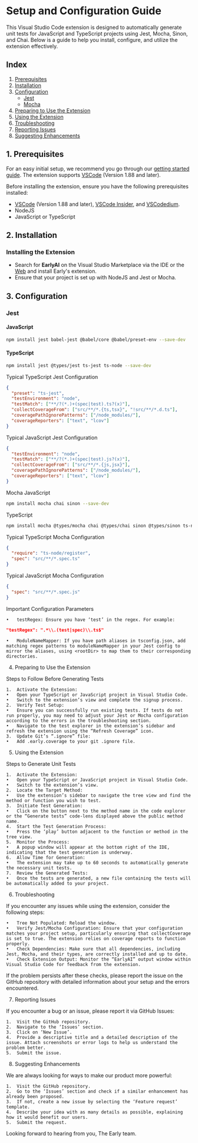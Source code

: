# Setup and Configuration Guide

This Visual Studio Code extension is designed to automatically generate unit tests for JavaScript and TypeScript projects using Jest, Mocha, Sinon, and Chai. Below is a guide to help you install, configure, and utilize the extension effectively.

## Index
1. [Prerequisites](#1-prerequisites)
2. [Installation](#2-installation)
3. [Configuration](#3-configuration)
    - [Jest](#jest)
    - [Mocha](#mocha)
4. [Preparing to Use the Extension](#4-preparing-to-use-the-extension)
5. [Using the Extension](#5-using-the-extension)
6. [Troubleshooting](#6-troubleshooting)
7. [Reporting Issues](#7-reporting-issues)
8. [Suggesting Enhancements](#8-suggesting-enhancements)

## 1. Prerequisites
For an easy initial setup, we recommend you go through our [getting started guide](https://www.startearly.ai/docs/getting-started). The extension supports [VSCode](https://code.visualstudio.com/download) (Version 1.88 and later).

Before installing the extension, ensure you have the following prerequisites installed:

- [VSCode](https://code.visualstudio.com/download) (Version 1.88 and later), [VSCode Insider](https://code.visualstudio.com/insiders/), and [VSCodedium](https://vscodium.com/).
- NodeJS
- JavaScript or TypeScript

## 2. Installation
### Installing the Extension
- Search for **EarlyAI** on the Visual Studio Marketplace via the IDE or the [Web](https://marketplace.visualstudio.com/items?itemName=Early-ai.EarlyAI) and install Early's extension.
- Ensure that your project is set up with NodeJS and Jest or Mocha.

## 3. Configuration
### Jest
#### JavaScript
```bash
npm install jest babel-jest @babel/core @babel/preset-env --save-dev
```
#### TypeScript
```bash
npm install jest @types/jest ts-jest ts-node --save-dev
```
Typical TypeScript Jest Configuration
```JSON
{
  "preset": "ts-jest",
  "testEnvironment": "node",
  "testMatch": ["**/?(*.)+(spec|test).ts?(x)"],
  "collectCoverageFrom": ["src/**/*.{ts,tsx}", "!src/**/*.d.ts"],
  "coveragePathIgnorePatterns": ["/node_modules/"],
  "coverageReporters": ["text", "lcov"]
}
```
Typical JavaScript Jest Configuration
```JSON
{
  "testEnvironment": "node",
  "testMatch": ["**/?(*.)+(spec|test).js?(x)"],
  "collectCoverageFrom": ["src/**/*.{js,jsx}"],
  "coveragePathIgnorePatterns": ["/node_modules/"],
  "coverageReporters": ["text", "lcov"]
}
```
Mocha
JavaScript
```bash
npm install mocha chai sinon --save-dev
```
TypeScript
```bash
npm install mocha @types/mocha chai @types/chai sinon @types/sinon ts-node --save-dev
```

Typical TypeScript Mocha Configuration
```json
{
  "require": "ts-node/register",
  "spec": "src/**/*.spec.ts"
}
```
Typical JavaScript Mocha Configuration
```json
{
  "spec": "src/**/*.spec.js"
}
```
Important Configuration Parameters

	•	testRegex: Ensure you have ‘test’ in the regex. For example:
```json
"testRegex": ".*\\.(test|spec)\\.ts$"
```
	•	ModuleNameMapper: If you have path aliases in tsconfig.json, add matching regex patterns to moduleNameMapper in your Jest config to mirror the aliases, using <rootDir> to map them to their corresponding directories.

4. Preparing to Use the Extension

Steps to Follow Before Generating Tests

	1.	Activate the Extension:
	•	Open your TypeScript or JavaScript project in Visual Studio Code.
	•	Switch to the extension’s view and complete the signup process.
	2.	Verify Test Setup:
	•	Ensure you can successfully run existing tests. If tests do not run properly, you may need to adjust your Jest or Mocha configuration according to the errors in the troubleshooting section.
	•	Navigate to the test explorer in the extension’s sidebar and refresh the extension using the “Refresh Coverage” icon.
	3.	Update Git’s “.ignore” file:
	•	Add .early.coverage to your git .ignore file.

5. Using the Extension

Steps to Generate Unit Tests

	1.	Activate the Extension:
	•	Open your TypeScript or JavaScript project in Visual Studio Code.
	•	Switch to the extension’s view.
	2.	Locate the Target Method:
	•	Use the extension’s sidebar to navigate the tree view and find the method or function you wish to test.
	3.	Initiate Test Generation:
	•	Click on the button next to the method name in the code explorer or the “Generate tests” code-lens displayed above the public method name.
	4.	Start the Test Generation Process:
	•	Press the ‘play’ button adjacent to the function or method in the tree view.
	5.	Monitor the Process:
	•	A popup window will appear at the bottom right of the IDE, indicating that the test generation is underway.
	6.	Allow Time for Generation:
	•	The extension may take up to 60 seconds to automatically generate the necessary unit tests.
	7.	Review the Generated Tests:
	•	Once the tests are generated, a new file containing the tests will be automatically added to your project.

6. Troubleshooting

If you encounter any issues while using the extension, consider the following steps:

	•	Tree Not Populated: Reload the window.
	•	Verify Jest/Mocha Configuration: Ensure that your configuration matches your project setup, particularly ensuring that collectCoverage is set to true. The extension relies on coverage reports to function properly.
	•	Check Dependencies: Make sure that all dependencies, including Jest, Mocha, and their types, are correctly installed and up to date.
	•	Check Extension Output: Monitor the “EarlyAI” output window within Visual Studio Code for feedback from the extension.

If the problem persists after these checks, please report the issue on the GitHub repository with detailed information about your setup and the errors encountered.

7. Reporting Issues

If you encounter a bug or an issue, please report it via GitHub Issues:

	1.	Visit the GitHub repository.
	2.	Navigate to the ‘Issues’ section.
	3.	Click on ‘New Issue’.
	4.	Provide a descriptive title and a detailed description of the issue. Attach screenshots or error logs to help us understand the problem better.
	5.	Submit the issue.

8. Suggesting Enhancements

We are always looking for ways to make our product more powerful:

	1.	Visit the GitHub repository.
	2.	Go to the ‘Issues’ section and check if a similar enhancement has already been proposed.
	3.	If not, create a new issue by selecting the ‘Feature request’ template.
	4.	Describe your idea with as many details as possible, explaining how it would benefit our users.
	5.	Submit the request.

Looking forward to hearing from you,
The Early team.










